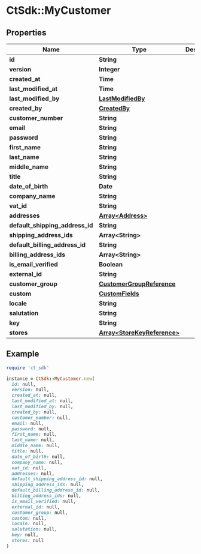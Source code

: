 # CtSdk::MyCustomer

## Properties

| Name | Type | Description | Notes |
| ---- | ---- | ----------- | ----- |
| **id** | **String** |  |  |
| **version** | **Integer** |  |  |
| **created_at** | **Time** |  |  |
| **last_modified_at** | **Time** |  |  |
| **last_modified_by** | [**LastModifiedBy**](LastModifiedBy.md) |  | [optional] |
| **created_by** | [**CreatedBy**](CreatedBy.md) |  | [optional] |
| **customer_number** | **String** |  | [optional] |
| **email** | **String** |  | [optional] |
| **password** | **String** |  | [optional] |
| **first_name** | **String** |  | [optional] |
| **last_name** | **String** |  | [optional] |
| **middle_name** | **String** |  | [optional] |
| **title** | **String** |  | [optional] |
| **date_of_birth** | **Date** |  | [optional] |
| **company_name** | **String** |  | [optional] |
| **vat_id** | **String** |  | [optional] |
| **addresses** | [**Array&lt;Address&gt;**](Address.md) |  | [optional] |
| **default_shipping_address_id** | **String** |  | [optional] |
| **shipping_address_ids** | **Array&lt;String&gt;** |  | [optional] |
| **default_billing_address_id** | **String** |  | [optional] |
| **billing_address_ids** | **Array&lt;String&gt;** |  | [optional] |
| **is_email_verified** | **Boolean** |  | [optional] |
| **external_id** | **String** |  | [optional] |
| **customer_group** | [**CustomerGroupReference**](CustomerGroupReference.md) |  | [optional] |
| **custom** | [**CustomFields**](CustomFields.md) |  | [optional] |
| **locale** | **String** |  | [optional] |
| **salutation** | **String** |  | [optional] |
| **key** | **String** |  | [optional] |
| **stores** | [**Array&lt;StoreKeyReference&gt;**](StoreKeyReference.md) |  | [optional] |

## Example

```ruby
require 'ct_sdk'

instance = CtSdk::MyCustomer.new(
  id: null,
  version: null,
  created_at: null,
  last_modified_at: null,
  last_modified_by: null,
  created_by: null,
  customer_number: null,
  email: null,
  password: null,
  first_name: null,
  last_name: null,
  middle_name: null,
  title: null,
  date_of_birth: null,
  company_name: null,
  vat_id: null,
  addresses: null,
  default_shipping_address_id: null,
  shipping_address_ids: null,
  default_billing_address_id: null,
  billing_address_ids: null,
  is_email_verified: null,
  external_id: null,
  customer_group: null,
  custom: null,
  locale: null,
  salutation: null,
  key: null,
  stores: null
)
```

